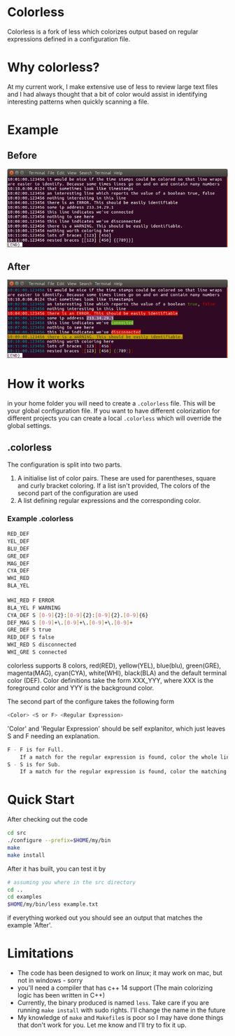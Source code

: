 # Colorless

Colorless is a fork of less which colorizes output based on regular expressions defined in a configuration file.

# Why colorless?
At my current work, I make extensive use of less to review large text files and I had always thought that a bit of color would assist in identifying interesting patterns when quickly scanning a file.

# Example

## Before

![Before Example](https://github.com/asp22/colorless/blob/master/examples/images/before.png)

## After

![After Example](https://github.com/asp22/colorless/blob/master/examples/images/after.png)

# How it works
in your home folder you will need to create a ```.colorless``` file.  This will be your global configuration file. If you want to have different colorization for different projects you can create a local ```.colorless``` which will override the global settings.

## .colorless

The configuration is split into two parts. 
1. A initialise list of color pairs. These are used for parentheses, square and curly bracket coloring. If a list isn't provided, The colors of the second part of the configuration are used
2. A list defining regular expressions and the corresponding color.

### Example .colorless
```sh
RED_DEF
YEL_DEF
BLU_DEF
GRE_DEF
MAG_DEF
CYA_DEF
WHI_RED
BLA_YEL 

WHI_RED F ERROR
BLA_YEL F WARNING
CYA_DEF S [0-9]{2}:[0-9]{2}:[0-9]{2}.[0-9]{6}
DEF_MAG S [0-9]+\.[0-9]+\.[0-9]+\.[0-9]+
GRE_DEF S true
RED_DEF S false
WHI_RED S disconnected
WHI_GRE S connected
```

colorless supports 8 colors, red(RED), yellow(YEL), blue(blu), green(GRE), magenta(MAG), cyan(CYA), white(WHI), black(BLA) and the default terminal color (DEF). Color definitions take the form XXX_YYY, where XXX is the foreground color and YYY is the background color.

The second part of the configure takes the following form
``` sh
<Color> <S or F> <Regular Expression>
```
'Color' and 'Regular Expression' should be self explanitor, which just leaves S and F needing an explanation.

``` sh
F - F is for Full.
    If a match for the regular expression is found, color the whole line
S - S is for Sub.
    If a match for the regular expression is found, color the matching string only
```
# Quick Start
After checking out the code
```sh
cd src
./configure --prefix=$HOME/my/bin
make
make install
```
After it has built, you can test it by
```sh
# assuming you where in the src directory
cd ..
cd examples
$HOME/my/bin/less example.txt
```
if everything worked out you should see an output that matches the example 'After'.


# Limitations
- The code has been designed to work on *linux*; it may work on mac, but not in windows - sorry
- you'll need a compiler that has c++ 14 support (The main colorizing logic has been written in C++)
- Currently, the binary produced is named ```less```. Take care if you are running ```make install``` with sudo rights. I'll change the name in the future
- My knowledge of ```make``` and ```Makefile```s is poor so I may have done things that don't work for you. Let me know and I'll try to fix it up.
